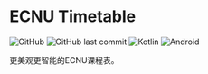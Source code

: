 # ECNU Timetable
<img alt="GitHub" src="https://img.shields.io/github/license/CCXXXI/ecnu-timetable">
<img alt="GitHub last commit" src="https://img.shields.io/github/last-commit/CCXXXI/ecnu-timetable">
<img alt="Kotlin" src="https://img.shields.io/badge/kotlin-%230095D5.svg?logo=kotlin&logoColor=white"/>
<img alt="Android" src="https://img.shields.io/badge/Android-3DDC84?logo=android&logoColor=white" />

更美观更智能的ECNU课程表。

